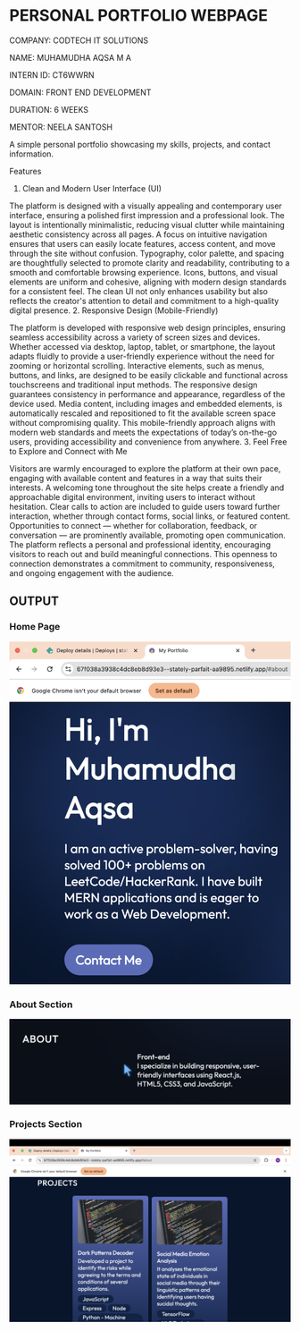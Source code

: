 # PERSONAL PORTFOLIO WEBPAGE




COMPANY: CODTECH IT SOLUTIONS

NAME: MUHAMUDHA AQSA M A

INTERN ID: CT6WWRN

DOMAIN: FRONT END DEVELOPMENT

DURATION: 6 WEEKS

MENTOR: NEELA SANTOSH

 

A simple personal portfolio showcasing my skills, projects, and contact information.

Features
1. Clean and Modern User Interface (UI)

The platform is designed with a visually appealing and contemporary user interface, ensuring a polished first impression and a professional look.
The layout is intentionally minimalistic, reducing visual clutter while maintaining aesthetic consistency across all pages.
A focus on intuitive navigation ensures that users can easily locate features, access content, and move through the site without confusion.
Typography, color palette, and spacing are thoughtfully selected to promote clarity and readability, contributing to a smooth and comfortable browsing experience.
Icons, buttons, and visual elements are uniform and cohesive, aligning with modern design standards for a consistent feel.
The clean UI not only enhances usability but also reflects the creator's attention to detail and commitment to a high-quality digital presence.
2. Responsive Design (Mobile-Friendly)

The platform is developed with responsive web design principles, ensuring seamless accessibility across a variety of screen sizes and devices.
Whether accessed via desktop, laptop, tablet, or smartphone, the layout adapts fluidly to provide a user-friendly experience without the need for zooming or horizontal scrolling.
Interactive elements, such as menus, buttons, and links, are designed to be easily clickable and functional across touchscreens and traditional input methods.
The responsive design guarantees consistency in performance and appearance, regardless of the device used.
Media content, including images and embedded elements, is automatically rescaled and repositioned to fit the available screen space without compromising quality.
This mobile-friendly approach aligns with modern web standards and meets the expectations of today’s on-the-go users, providing accessibility and convenience from anywhere.
3. Feel Free to Explore and Connect with Me

Visitors are warmly encouraged to explore the platform at their own pace, engaging with available content and features in a way that suits their interests.
A welcoming tone throughout the site helps create a friendly and approachable digital environment, inviting users to interact without hesitation.
Clear calls to action are included to guide users toward further interaction, whether through contact forms, social links, or featured content.
Opportunities to connect — whether for collaboration, feedback, or conversation — are prominently available, promoting open communication.
The platform reflects a personal and professional identity, encouraging visitors to reach out and build meaningful connections.
This openness to connection demonstrates a commitment to community, responsiveness, and ongoing engagement with the audience.

## OUTPUT

### Home Page
![Home Page](p1.png)

### About Section
![About](p2.png)

### Projects Section
![Projects](p3.png)


